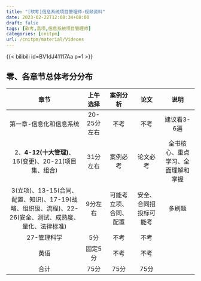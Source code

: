 ```yaml
---
title: "[软考]信息系统项目管理师-视频资料"
date: 2023-02-22T12:08:34+08:00
draft: false
tags: [软考,高项,信息系统项目管理师]
categories: [cnitpm]
url: /cnitpm/material/Videoes
---
```


{{< bilibili id=BV1dJ41117Aa p=1 >}}

## 零、各章节总体考分分布

|章节|上午选择|案例分析|论文|说明|
|:---:|:---:|:---:|:---:|:---:|
|第一章-信息化和信息系统|20-25分左右|不考|不考|建议看3-6遍|
|2、**4-12(十大管理)**、16(变更)、20-21(项目集、组合)|31分左右|案例必考|论文必考|全书核心、重点学习、全面理解和掌握|
|3(立项)、13-15(合同、配置、知识)、17-19(战略、组织级、流程)、22-26(安全、测试、成熟度、量化、法律标准)|9分左右|可能考立项、合同、配置|安全、合同招投标可能考|多刷题|
|27-管理科学|5分|不考|不考|
|英语|固定5分|不考|不考|
|合计|75分|75分|75分|

